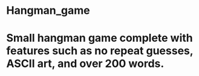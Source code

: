 # Hangman_game
# Small hangman game complete with features such as no repeat guesses, ASCII art, and over 200 words.
